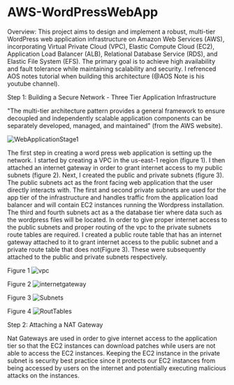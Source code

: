# AWS-WordPressWebApp
Overview: This project aims to design and implement a robust, multi-tier WordPress web application infrastructure on Amazon Web Services (AWS), incorporating Virtual Private Cloud (VPC), Elastic Compute Cloud (EC2), Application Load Balancer (ALB), Relational Database Service (RDS), and Elastic File System (EFS). The primary goal is to achieve high availability and fault tolerance while maintaining scalability and security. I refrenced AOS notes tutorial when building this architecture (@AOS Note is his youtube channel). 

Step 1: Building a Secure Network - Three Tier Application Infrastructure

"The multi-tier architecture pattern provides a general framework to ensure decoupled and independently scalable application components can be separately developed, managed, and maintained" (from the AWS website). 

![WebApplicationStage1](https://github.com/sauravnakarmi/AWS-WordPressWebApp/assets/70821330/092605ba-29ba-4218-a83c-ee35cc594b05)

The first step in creating a word press web application is setting up the network. I started by creating a VPC in the us-east-1 region (figure 1). I then attached an internet gateway in order to grant internet access to my public subnets (figure 2). Next, I created the public and private subnets (figure 3). The public subnets act as the front facing web application that the user directly interacts with. The first and second private subnets are used for the app tier of the infrastructure and handles traffic from the application load balancer and will contain EC2 instances running the Wordpress installation. The third and fourth subnets act as a the database tier where data such as the wordpress files will be located. In order to give proper internet access to the public subnets and proper routing of the vpc to the private subnets route tables are required. I created a public route table that has an internet gateway attached to it to grant internet access to the public subnet and a private route table that does not(Figure 3). These were subsequently attached to the public and private subnets respectively. 

Figure 1
![vpc](https://github.com/sauravnakarmi/AWS-WordPressWebApp/assets/70821330/5606d210-5c04-4380-8572-d6021c8e1e8f)

Figure 2
![internetgateway](https://github.com/sauravnakarmi/AWS-WordPressWebApp/assets/70821330/0513c804-2b9d-4aec-8aa3-59f3b442f4d9)

Figure 3
![Subnets](https://github.com/sauravnakarmi/AWS-WordPressWebApp/assets/70821330/c9290c54-6b80-4cb9-8673-090ca91973c6)

Figure 4
![RoutTables](https://github.com/sauravnakarmi/AWS-WordPressWebApp/assets/70821330/daa7390b-444c-4943-805e-f3ffda44d709)

Step 2: Attaching a NAT Gateway

Nat Gateways are used in order to give internet access to the application tier so that the EC2 instances can download patches while users are not able to access the EC2 instances. Keeping the EC2 instance in the private subnet is security best practice since it protects our EC2 instances from being accessed by users on the internet and potentially executing malicious attacks on the instances. 
